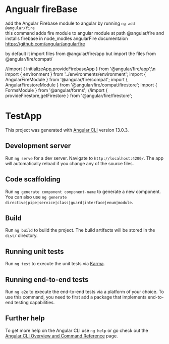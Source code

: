# Angualr fireBase
add the Angular Firebase module to angular by  running 
`ng add @angular/fire`  
this command adds fire module to angular module at path @angular/fire and installs firebase in node_modles
angularFire documentaion https://github.com/angular/angularfire

by default it import files from @angular/fire/app but import the files from @angular/fire/compat/

//import { initializeApp,provideFirebaseApp } from '@angular/fire/app';\n
import { environment } from '../environments/environment';
import { AngularFireModule } from '@angular/fire/compat';
import { AngularFirestoreModule } from '@angular/fire/compat/firestore';
import { FormsModule } from '@angular/forms';
//import { provideFirestore,getFirestore } from '@angular/fire/firestore';


# TestApp

This project was generated with [Angular CLI](https://github.com/angular/angular-cli) version 13.0.3.

## Development server

Run `ng serve` for a dev server. Navigate to `http://localhost:4200/`. The app will automatically reload if you change any of the source files.

## Code scaffolding

Run `ng generate component component-name` to generate a new component. You can also use `ng generate directive|pipe|service|class|guard|interface|enum|module`.

## Build

Run `ng build` to build the project. The build artifacts will be stored in the `dist/` directory.

## Running unit tests

Run `ng test` to execute the unit tests via [Karma](https://karma-runner.github.io).

## Running end-to-end tests

Run `ng e2e` to execute the end-to-end tests via a platform of your choice. To use this command, you need to first add a package that implements end-to-end testing capabilities.

## Further help

To get more help on the Angular CLI use `ng help` or go check out the [Angular CLI Overview and Command Reference](https://angular.io/cli) page.

